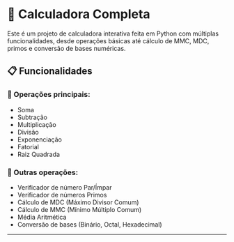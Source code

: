 # 🧮 Calculadora Completa

Este é um projeto de calculadora interativa feita em Python com múltiplas funcionalidades, desde operações básicas até cálculo de MMC, MDC, primos e conversão de bases numéricas.

## 📋 Funcionalidades

### 📌 Operações principais:
- Soma
- Subtração
- Multiplicação
- Divisão
- Exponenciação
- Fatorial
- Raiz Quadrada

### 🧠 Outras operações:
- Verificador de número Par/Ímpar
- Verificador de números Primos
- Cálculo de MDC (Máximo Divisor Comum)
- Cálculo de MMC (Mínimo Múltiplo Comum)
- Média Aritmética
- Conversão de bases (Binário, Octal, Hexadecimal)
------------
